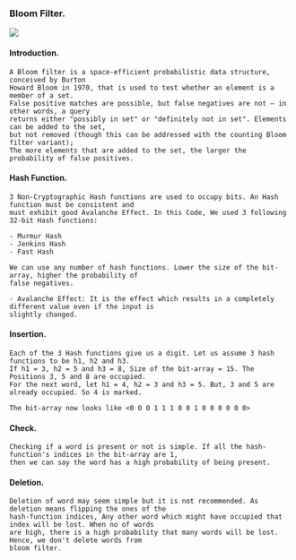 ### Bloom Filter.

![](https://external-content.duckduckgo.com/iu/?u=http%3A%2F%2F4.bp.blogspot.com%2F-l2nxkF4rMVg%2FVK7qaa0ND0I%2FAAAAAAAAAAg%2FkPC-a4ykUJ8%2Fs1600%2FBloom-fig1.1.png&f=1&nofb=1)

#### Introduction.

    A Bloom filter is a space-efficient probabilistic data structure, conceived by Burton
    Howard Bloom in 1970, that is used to test whether an element is a member of a set.
    False positive matches are possible, but false negatives are not – in other words, a query
    returns either "possibly in set" or "definitely not in set". Elements can be added to the set,
    but not removed (though this can be addressed with the counting Bloom filter variant);
    The more elements that are added to the set, the larger the probability of false positives.

#### Hash Function.

    3 Non-Cryptographic Hash functions are used to occupy bits. An Hash function must be consistent and
    must exhibit good Avalanche Effect. In this Code, We used 3 following 32-bit Hash functions:

    - Murmur Hash
    - Jenkins Hash
    - Fast Hash

    We can use any number of hash functions. Lower the size of the bit-array, higher the probability of
    false negatives.

    - Avalanche Effect: It is the effect which results in a completely different value even if the input is
    slightly changed.

#### Insertion.

    Each of the 3 Hash functions give us a digit. Let us assume 3 hash functions to be h1, h2 and h3.
    If h1 = 3, h2 = 5 and h3 = 8, Size of the bit-array = 15. The Positions 3, 5 and 8 are occupied.
    For the next word, let h1 = 4, h2 = 3 and h3 = 5. But, 3 and 5 are already occupied. So 4 is marked.

    The bit-array now looks like <0 0 0 1 1 1 0 0 1 0 0 0 0 0 0>

#### Check.

    Checking if a word is present or not is simple. If all the hash-function's indices in the bit-array are 1,
    then we can say the word has a high probability of being present.

#### Deletion.

    Deletion of word may seem simple but it is not recommended. As deletion means flipping the ones of the
    hash-function indices, Any other word which might have occupied that index will be lost. When no of words
    are high, there is a high probability that many words will be lost. Hence, we don't delete words from
    bloom filter.
